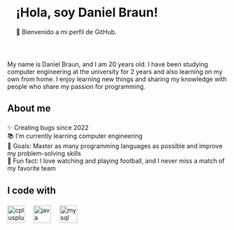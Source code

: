 <div style="background-image: url('https://static8.depositphotos.com/1550726/1052/i/450/depositphotos_10520344-stock-photo-sun-rising-in-a-forest.jpg'); background-size: cover; padding: 20px; border-radius: 10px;">
  <h1>¡Hola, soy Daniel Braun!</h1>
  <p>👋 Bienvenido a mi perfil de GitHub.</p>
</div>

###

<p align="left">My name is Daniel Braun, and I am 20 years old. I have been studying computer engineering at the university for 2 years and also learning on my own from home. I enjoy learning new things and sharing my knowledge with people who share my passion for programming.</p>

###

<h2 align="left">About me</h2>

###

<p align="left">✨ Creating bugs since 2022<br>📚 I'm currently learning computer engineering<br>🎯 Goals: Master as many programming languages as possible and improve my problem-solving skills<br>🎲 Fun fact: I love watching and playing football, and I never miss a match of my favorite team</p>

###

<h2 align="left">I code with</h2>

###

<div align="left">
  <img src="https://cdn.jsdelivr.net/gh/devicons/devicon/icons/cplusplus/cplusplus-original.svg" height="40" alt="cplusplus logo"  />
  <img width="12" />
  <img src="https://cdn.jsdelivr.net/gh/devicons/devicon/icons/java/java-original.svg" height="40" alt="java logo"  />
  <img width="12" />
  <img src="https://cdn.jsdelivr.net/gh/devicons/devicon/icons/mysql/mysql-original.svg" height="40" alt="mysql logo"  />
</div>

###
